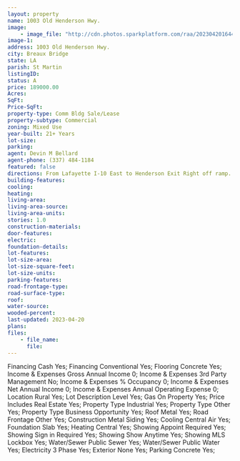```yaml
---
layout: property
name: 1003 Old Henderson Hwy.  
image:
    - image_file: "http://cdn.photos.sparkplatform.com/raa/20230420164449106133000000.jpg"
image-1:
address: 1003 Old Henderson Hwy. 
city: Breaux Bridge
state: LA
parish: St Martin
listingID: 
status: A
price: 189000.00
Acres: 
SqFt: 
Price-SqFt: 
property-type: Comm Bldg Sale/Lease
property-subtype: Commercial
zoning: Mixed Use
year-built: 21+ Years
lot-size: 
parking: 
agent: Devin M Bellard
agent-phone: (337) 484-1184
featured: false
directions: From Lafayette I-10 East to Henderson Exit Right off ramp. 1st left (next to McDonalds) onto Old Henderson Hwy. Building is on left.
building-features: 
cooling: 
heating: 
living-area: 
living-area-source: 
living-area-units: 
stories: 1.0
construction-materials: 
door-features: 
electric: 
foundation-details: 
lot-features: 
lot-size-area: 
lot-size-square-feet: 
lot-size-units: 
parking-features: 
road-frontage-type: 
road-surface-type: 
roof: 
water-source: 
wooded-percent: 
last-updated: 2023-04-20
plans: 
files:
    - file_name:
      file:
---
```

Financing	Cash	Yes;
Financing	Conventional	Yes;
Flooring	Concrete	Yes;
Income & Expenses	Gross Annual Income	0;
Income & Expenses	3rd Party Management	No;
Income & Expenses	% Occupancy	0;
Income & Expenses	Net Annual Income	0;
Income & Expenses	Annual Operating Expense	0;
Location	Rural	Yes;
Lot Description	Level	Yes;
Gas	On Property	Yes;
Price Includes	Real Estate	Yes;
Property Type	Industrial	Yes;
Property Type	Other	Yes;
Property Type	Business Opportunity	Yes;
Roof	Metal	Yes;
Road Frontage	Other	Yes;
Construction	Metal Siding	Yes;
Cooling	Central Air	Yes;
Foundation	Slab	Yes;
Heating	Central	Yes;
Showing	Appoint Required	Yes;
Showing	Sign in Required	Yes;
Showing	Show Anytime	Yes;
Showing	MLS Lockbox	Yes;
Water/Sewer	Public Sewer	Yes;
Water/Sewer	Public Water	Yes;
Electricity	3 Phase	Yes;
Exterior	None	Yes;
Parking	Concrete	Yes;


